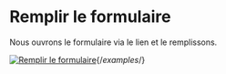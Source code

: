 # Remplir le formulaire

Nous ouvrons le formulaire via le lien et le remplissons.

[![Remplir le formulaire](../../assets/images/en/i-doit-pro-add-ons/forms/fill-out-form/fill-in.gif)](../../assets/images/en/i-doit-pro-add-ons/forms/fill-out-form/fill-in.gif){/*examples*/}
